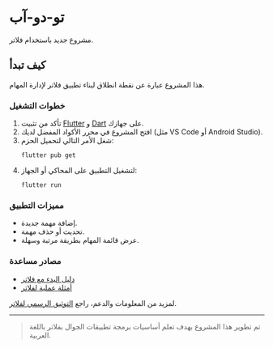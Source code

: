# تو-دو-آب

مشروع جديد باستخدام فلاتر.

## كيف تبدأ

هذا المشروع عبارة عن نقطة انطلاق لبناء تطبيق فلاتر لإدارة المهام.

### خطوات التشغيل

1. تأكد من تثبيت [Flutter](https://docs.flutter.dev/) و [Dart](https://dart.dev/) على جهازك.
2. افتح المشروع في محرر الأكواد المفضل لديك (مثل VS Code أو Android Studio).
3. شغل الأمر التالي لتحميل الحزم:
   ```
   flutter pub get
   ```
4. لتشغيل التطبيق على المحاكي أو الجهاز:
   ```
   flutter run
   ```

### مميزات التطبيق

- إضافة مهمة جديدة.
- تحديث أو حذف مهمة.
- عرض قائمة المهام بطريقة مرتبة وسهلة.

### مصادر مساعدة

- [دليل البدء مع فلاتر](https://docs.flutter.dev/get-started/codelab)
- [أمثلة عملية لفلاتر](https://docs.flutter.dev/cookbook)

لمزيد من المعلومات والدعم، راجع [التوثيق الرسمي لفلاتر](https://docs.flutter.dev/).

---

> تم تطوير هذا المشروع بهدف تعلم أساسيات برمجة تطبيقات الجوال بفلاتر باللغة العربية.
